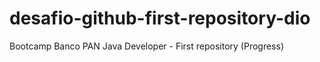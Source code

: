 # desafio-github-first-repository-dio
Bootcamp Banco PAN Java Developer - First repository (Progress)

